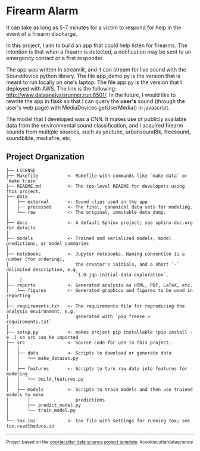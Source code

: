 Firearm Alarm
==============================

It can take as long as 5-7 minutes for a victim to respond for help in the event of a firearm discharge.

In this project, I aim to build an app that could help listen for firearms.
The intention is that when a firearm is detected, a notification may be sent to an emergency contact or a first responder.

The app was written in streamlit, and it can stream for live sound with the Sounddevice python library.  The file app_demo.py is the version that is meant to run locally on one's laptop.  The file app.py is the version that I deployed with AWS.  The link is the following: http://www.dataanalysisrunner.run:8501/.
In the future, I would like to rewrite the app in flask so that I can query the **user's** sound (through the user's web page) with MediaDevices.getUserMedia() in javascript.  

The model that I developed was a CNN.  It makes use of publicly available data from the environmental sound classification, and I acquired firearm sounds from multiple sources, such as youtube, urbansound8k, freesound, soundbible, mediafire, etc.

Project Organization
------------

    ├── LICENSE
    ├── Makefile           <- Makefile with commands like `make data` or `make train`
    ├── README.md          <- The top-level README for developers using this project.
    ├── data
    │   ├── external       <- Sound clips used in the app
    │   ├── processed      <- The final, canonical data sets for modeling.
    │   └── raw            <- The original, immutable data dump.
    │
    ├── docs               <- A default Sphinx project; see sphinx-doc.org for details
    │
    ├── models             <- Trained and serialized models, model predictions, or model summaries
    │
    ├── notebooks          <- Jupyter notebooks. Naming convention is a number (for ordering),
    │                         the creator's initials, and a short `-` delimited description, e.g.
    │                         `1.0-jqp-initial-data-exploration`.
    │    │
    ├── reports            <- Generated analysis as HTML, PDF, LaTeX, etc.
    │   └── figures        <- Generated graphics and figures to be used in reporting
    │
    ├── requirements.txt   <- The requirements file for reproducing the analysis environment, e.g.
    │                         generated with `pip freeze > requirements.txt`
    │
    ├── setup.py           <- makes project pip installable (pip install -e .) so src can be imported
    ├── src                <- Source code for use in this project.
    │   │
    │   ├── data           <- Scripts to download or generate data
    │   │   └── make_dataset.py
    │   │
    │   ├── features       <- Scripts to turn raw data into features for modeling
    │   │   └── build_features.py
    │   │
    │   ├── models         <- Scripts to train models and then use trained models to make
    │       │                 predictions
    │       ├── predict_model.py
    │       └── train_model.py
    │
    └── tox.ini            <- tox file with settings for running tox; see tox.readthedocs.io


--------

<p><small>Project based on the <a target="_blank" href="https://drivendata.github.io/cookiecutter-data-science/">cookiecutter data science project template</a>. #cookiecutterdatascience</small></p>
